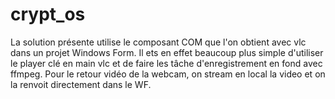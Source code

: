 # crypt_os

La solution présente utilise le composant COM que l'on obtient avec vlc dans un projet Windows Form.
Il ets en effet beaucoup plus simple d'utiliser le player clé en main vlc et de faire les tâche d'enregistrement en fond avec ffmpeg.
Pour le retour vidéo de la webcam, on stream en local la video et on la renvoit directement dans le WF.
